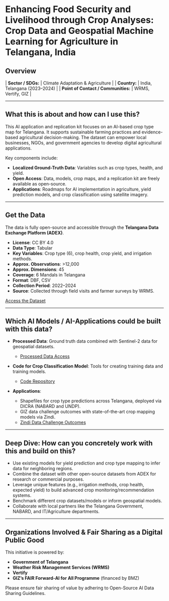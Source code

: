 # Enhancing Food Security and Livelihood through Crop Analyses: Crop Data and Geospatial Machine Learning for Agriculture in Telangana, India

## Overview

| **Sector / SDGs:**                  | Climate Adaptation & Agriculture |
| **Country:**                        | India, Telangana (2023–2024)     |
| **Point of Contact / Communities:** | WRMS, Vertify, GIZ               |

---

## What this is about and how can I use this?

This AI application and replication kit focuses on an AI-based crop type map for Telangana. It supports sustainable farming practices and evidence-based agricultural decision-making. The dataset can empower local businesses, NGOs, and government agencies to develop digital agricultural applications.

Key components include:
- **Localized Ground-Truth Data**: Variables such as crop types, health, and yield.
- **Open Access**: Data, models, crop maps, and a replication kit are freely available as open-source.
- **Applications**: Roadmaps for AI implementation in agriculture, yield prediction models, and crop classification using satellite imagery.

---

## Get the Data

The data is fully open-source and accessible through the **Telangana Data Exchange Platform (ADEX)**.

- **License**: CC BY 4.0
- **Data Type**: Tabular
- **Key Variables**: Crop type (6), crop health, crop yield, and irrigation methods.
- **Approx. Observations**: >12,000
- **Approx. Dimensions**: 45
- **Coverage**: 6 Mandals in Telangana
- **Format**: DBF, CSV
- **Collection Period**: 2022–2024
- **Source**: Collected through field visits and farmer surveys by WRMS.

[Access the Dataset](https://dataexplorer.ts.adex.org.in/dataset/1da21f2b-87f6-4641-81bd-ed6bcd461303)

---

## Which AI Models / AI-Applications could be built with this data?

- **Processed Data**: Ground truth data combined with Sentinel-2 data for geospatial datasets.
  - [Processed Data Access](https://www.example.com)

- **Code for Crop Classification Model**: Tools for creating training data and training models.
  - [Code Repository](https://www.example.com)

- **Applications**:
  - Shapefiles for crop type predictions across Telangana, deployed via DICRA (NABARD and UNDP).
  - GIZ data challenge outcomes with state-of-the-art crop mapping models via Zindi.
  - [Zindi Data Challenge Outcomes](https://www.example.com)

---

## Deep Dive: How can you concretely work with this and build on this?

- Use existing models for yield prediction and crop type mapping to infer data for neighboring regions.
- Combine the dataset with other open-source datasets from ADEX for research or commercial purposes.
- Leverage unique features (e.g., irrigation methods, crop health, expected yield) to build advanced crop monitoring/recommendation systems.
- Benchmark different crop datasets/models or inform geospatial models.
- Collaborate with local partners like the Telangana Government, NABARD, and IT/Agriculture departments.

---

## Organizations Involved & Fair Sharing as a Digital Public Good

This initiative is powered by:
- **Government of Telangana**
- **Weather Risk Management Services (WRMS)**
- **Vertify**
- **GIZ’s FAIR Forward-AI for All Programme** (financed by BMZ)

Please ensure fair sharing of value by adhering to Open-Source AI Data Sharing Guidelines.
